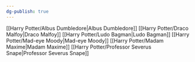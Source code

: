 ```yaml
---
dg-publish: true
---
```

[[Harry Potter/Albus Dumbledore\|Albus Dumbledore]]
[[Harry Potter/Draco Malfoy\|Draco Malfoy]]
[[Harry Potter/Ludo Bagman\|Ludo Bagman]]
[[Harry Potter/Mad-eye Moody\|Mad-eye Moody]]
[[Harry Potter/Madam Maxime\|Madam Maxime]]
[[Harry Potter/Professor Severus Snape\|Professor Severus Snape]]
